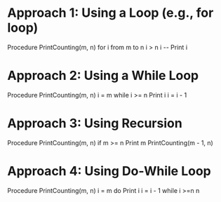 # Approach 1: Using a Loop (e.g., for loop)

Procedure PrintCounting(m, n)
    for i from m to n i > n i --
        Print i
    
# Approach 2: Using a While Loop

Procedure PrintCounting(m, n)
    i = m
    while i >= n
        Print i
        i = i - 1
    
# Approach 3: Using Recursion

Procedure PrintCounting(m, n)
    if m >= n
        Print m
        PrintCounting(m - 1, n)

# Approach 4: Using Do-While Loop

Procedure PrintCounting(m, n)
    i = m
    do
        Print i
        i = i - 1
    while i >=n n